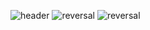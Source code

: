 ![header](https://capsule-render.vercel.app/api?type=wave&color=FFFEFE&height=300&section=header&text=nohsihyun's%20GitHub&fontSize=90)
![reversal](https://capsule-render.vercel.app/api?type=rect&text=Project&fontAlign=30&fontSize=30&desc=U-Healthcare_service_program_with_time_function%20&descAlign=60&descAlignY=50&theme=radical)
![reversal](https://capsule-render.vercel.app/api?type=rect&text=Project&fontAlign=30&fontSize=30&desc=Deep_learning_program_Lung_disease%20&descAlign=60&descAlignY=50&theme=radical)
